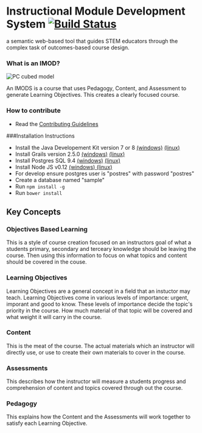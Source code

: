 Instructional Module Development System [![Build Status](https://travis-ci.org/IMOD-ASU/imod.svg?branch=master)](https://travis-ci.org/IMOD-ASU/imod)
====

a semantic web-based tool that guides STEM educators through the complex task of outcomes-based course design.

### What is an IMOD?
![PC cubed model](http://imod-asu.weebly.com/uploads/2/9/6/3/29635095/1400168368.jpg "PC cubed model")

An IMODS is a course that uses Pedagogy, Content, and Assessment to generate Learning Objectives. This creates a clearly focused course.

### How to contribute
- Read the [Contributing Guidelines](https://github.com/IMOD-ASU/imod/blob/master/CONTRIBUTING.md)

###Installation Instructions
* Install the Java Developement Kit version 7 or 8
[(windows)](http://www.oracle.com/technetwork/java/javase/downloads/jdk8-downloads-2133151.html)
[(linux)](http://openjdk.java.net/install/)
* Install Grails version 2.5.0
[(windows)](http://grails.org/doc/latest/guide/gettingStarted.html#requirements)
[(linux)](http://gvmtool.net/)
* Install Postgres SQL 9.4 [(windows)](http://www.postgresql.org/download/windows/)
[(linux)](https://help.ubuntu.com/community/PostgreSQL)
* Install Node JS v0.12 [(windows) (linux)](https://nodejs.org/download/)
* For develop ensure postgres user is "postres" with password "postres"
* Create a database named "sample"
* Run `npm install -g`
* Run `bower install`

## Key Concepts

### Objectives Based Learning
This is a style of course creation focused on an instructors goal of what a students primary, secondary and terceary knowledge should be leaving the course. Then using this information to focus on what topics and content should be covered in the couse.

### Learning Objectives
Learning Objectives are a general concept in a field that an instuctor may teach.
Learning Objectives come in various levels of importance: urgent, imporant and good to know.
These levels of importance decide the topic's priority in the course.
How much material of that topic will be covered and what weight it will carry in the course.

### Content
This is the meat of the course.
The actual materials which an instructor will directly use, or use to create their own materials to cover in the course.

### Assessments
This describes how the instructor will measure a students progress and comprehension of content and topics covered through out the course.

### Pedagogy
This explains how the Content and the Assessments will work together to satisfy each Learning Objective.
